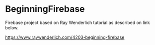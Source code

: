 # BeginningFirebase
Firebase project based on Ray Wenderlich tutorial as described on link below.

https://www.raywenderlich.com/4203-beginning-firebase
